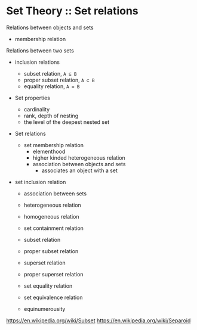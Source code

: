 # Set Theory :: Set relations

Relations between objects and sets
- membership relation

Relations between two sets
- inclusion relations
  - subset relation, `A ⊆ B`
  - proper subset relation, `A ⊂ B`
  - equality relation, `A = B`



- Set properties
  - cardinality
  - rank, depth of nesting
  - the level of the deepest nested set
- Set relations
  - set membership relation
    - elementhood
    - higher kinded heterogeneous relation
    - association between objects and sets
      - associates an object with a set

- set inclusion relation
  - association between sets
  - heterogeneous relation
  - homogeneous relation
  - set containment relation
  - subset relation
  - proper subset relation
  - superset relation
  - proper superset relation
  - set equality relation
  - set equivalence relation

  - equinumerousity


https://en.wikipedia.org/wiki/Subset
https://en.wikipedia.org/wiki/Separoid
